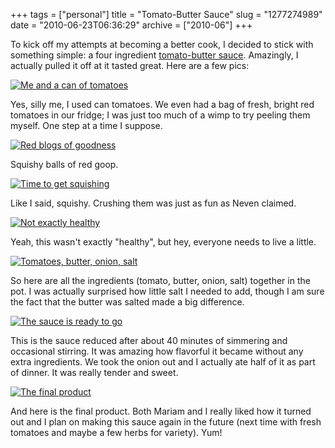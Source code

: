 +++
tags = ["personal"]
title = "Tomato-Butter Sauce"
slug = "1277274989"
date = "2010-06-23T06:36:29"
archive = ["2010-06"]
+++

To kick off my attempts at becoming a better cook, I decided to stick with
something simple: a four ingredient [tomato-butter sauce][1]. Amazingly,
I actually pulled it off at it tasted great.  Here are a few pics:

[![Me and a can of tomatoes][2]][3]

Yes, silly me, I used can tomatoes. We even had a bag of fresh, bright red
tomatoes in our fridge; I was just too much of a wimp to try peeling them
myself.  One step at a time I suppose.

[![Red blogs of goodness][4]][5]

Squishy balls of red goop.

[![Time to get squishing][6]][7]

Like I said, squishy.  Crushing them was just as fun as Neven claimed.

[![Not exactly healthy][8]][9]

Yeah, this wasn't exactly "healthy", but hey, everyone needs to live
a little.

[![Tomatoes, butter, onion, salt][10]][11]

So here are all the ingredients (tomato, butter, onion, salt) together in
the pot.  I was actually surprised how little salt I needed to add, though
I am sure the fact that the butter was salted made a big difference.

[![The sauce is ready to go][12]][13]

This is the sauce reduced after about 40 minutes of simmering and
occasional stirring.  It was amazing how flavorful it became without any
extra ingredients.  We took the onion out and I actually ate half of it as
part of dinner. It was really tender and sweet.

[![The final product][14]][15]

And here is the final product.  Both Mariam and I really liked how it
turned out and I plan on making this sauce again in the future (next time
with fresh tomatoes and maybe a few herbs for variety).  Yum!

[1]: http://saltandfat.com/post/361814241/tomato-butter-sauce
[2]: http://farm2.static.flickr.com/1185/4726140797_ba1c9c75da.jpg
[3]: http://www.flickr.com/photos/28471535@N02/4726140797
[4]: http://farm2.static.flickr.com/1262/4726140999_34b748854c.jpg
[5]: http://www.flickr.com/photos/28471535@N02/4726140999
[6]: http://farm2.static.flickr.com/1030/4726141271_d303361271.jpg
[7]: http://www.flickr.com/photos/28471535@N02/4726141271
[8]: http://farm2.static.flickr.com/1368/4726141479_86b70924f0.jpg
[9]: http://www.flickr.com/photos/28471535@N02/4726141479
[10]: http://farm2.static.flickr.com/1416/4726788762_625f1de04e.jpg
[11]: http://www.flickr.com/photos/28471535@N02/4726788762
[12]: http://farm2.static.flickr.com/1006/4726789038_73554b994d.jpg
[13]: http://www.flickr.com/photos/28471535@N02/4726789038
[14]: http://farm2.static.flickr.com/1126/4726789258_69edd2faa5.jpg
[15]: http://www.flickr.com/photos/28471535@N02/4726789258

